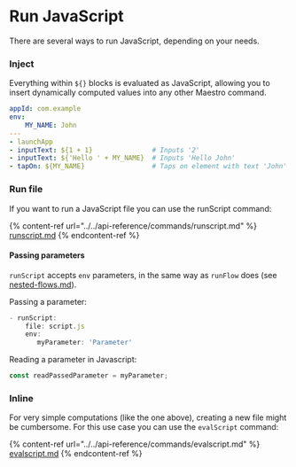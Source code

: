 # Run JavaScript

There are several ways to run JavaScript, depending on your needs.

### Inject

Everything within `${}` blocks is evaluated as JavaScript, allowing you to insert dynamically computed values into any other Maestro command.

```yaml
appId: com.example
env:
    MY_NAME: John
---
- launchApp
- inputText: ${1 + 1}               # Inputs '2'
- inputText: ${'Hello ' + MY_NAME}  # Inputs 'Hello John'
- tapOn: ${MY_NAME}                 # Taps on element with text 'John'
```

### Run file

If you want to run a JavaScript file you can use the runScript command:

{% content-ref url="../../api-reference/commands/runscript.md" %}
[runscript.md](../../api-reference/commands/runscript.md)
{% endcontent-ref %}

#### Passing parameters

`runScript` accepts `env` parameters, in the same way as `runFlow` does (see [nested-flows.md](../nested-flows.md "mention")).

Passing a parameter:

```javascript
- runScript:
    file: script.js
    env:
       myParameter: 'Parameter'
```

Reading a parameter in Javascript:

```javascript
const readPassedParameter = myParameter;
```

### Inline

For very simple computations (like the one above), creating a new file might be cumbersome. For this use case you can use the `evalScript` command:

{% content-ref url="../../api-reference/commands/evalscript.md" %}
[evalscript.md](../../api-reference/commands/evalscript.md)
{% endcontent-ref %}
